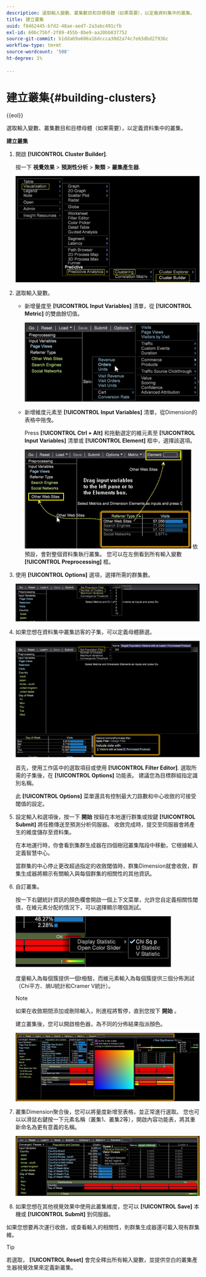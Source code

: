 ```yaml
---
description: 選取輸入變數、叢集數目和目標母體（如果需要），以定義資料集中的叢集。
title: 建立叢集
uuid: f8462445-b7d2-48ae-aed7-2a3abc491cfb
exl-id: 60bc75bf-2f89-455b-8be9-aa20bb837752
source-git-commit: b1dda69a606a16dccca30d2a74c7e63dbd27936c
workflow-type: tm+mt
source-wordcount: '508'
ht-degree: 1%

---
```


# 建立叢集{#building-clusters}

{{eol}}

選取輸入變數、叢集數目和目標母體（如果需要），以定義資料集中的叢集。

**建立叢集**

1. 開啟 **[!UICONTROL Cluster Builder]**.

   按一下 **視覺效果** > **預測性分析** > **聚類** > **叢集產生器**.

   ![](assets/cluster-builder-step1.png)

1. 選取輸入變數。

   * 新增量度至 **[!UICONTROL Input Variables]** 清單，從 **[!UICONTROL Metric]** 的雙曲餘切值。

      ![](assets/cluster_metric_select.png)

   * 新增維度元素至 **[!UICONTROL Input Variables]** 清單，從Dimension的表格中拖曳。

      Press **[!UICONTROL Ctrl + Alt]** 和拖動選定的維元素至 **[!UICONTROL Input Variables]** 清單或 **[!UICONTROL Element]** 框中，選擇該選項。

      ![](assets/cluster_dim_select.png)
   依預設，會對整個資料集執行叢集。 您可以在左側看到所有輸入變數 **[!UICONTROL Preprocessing]** 框。
1. 使用 **[!UICONTROL Options]** 選項，選擇所需的群集數。

   ![](assets/build_cluster_2.png)

1. 如果您想在資料集中叢集訪客的子集，可以定義母體篩選。

   ![](assets/build_cluster_3.png)

   首先，使用工作區中的選取項目或使用 **[!UICONTROL Filter Editor]**. 選取所需的子集後，在 **[!UICONTROL Options]** 功能表。 建議您為目標群組指定識別名稱。

   此 **[!UICONTROL Options]** 菜單還具有控制最大刀路數和中心收斂的可接受閾值的設定。

1. 設定輸入和選項後，按一下 **開始** 按鈕在本地運行群集或按鍵 **[!UICONTROL Submit]** 將任務傳送至預測分析伺服器。 收斂完成時，提交至伺服器會將產生的維度儲存至資料集。

   在本地運行時，你會看到集群生成器在四個樹冠叢集階段中移動，它根據輸入定義智慧中心。

   當群集的中心停止更改超過指定的收斂閾值時，群集Dimension就會收斂，群集生成器將顯示有關輸入與每個群集的相關性的其他資訊。

1. 自訂叢集。

   按一下右鍵統計資訊的顏色欄會開啟一個上下文菜單，允許您自定義相關性閾值，在維元素分配的情況下，可以選擇顯示哪個測試。

   ![](assets/build_cluster_7.png)

   度量輸入為每個簇提供一個t檢驗，而維元素輸入為每個簇提供三個分佈測試（Chi平方、熵U統計和Cramer V統計）。

   >[!NOTE]
   >
   >如果在收斂期間添加或刪除輸入，則進程將暫停，直到您按下 **開始** 。

   建立叢集後，您可以開啟檢色器，為不同的分佈結果指派顏色。

   ![](assets/build_cluster_5.png)

1. 叢集Dimension聚合後，您可以將量度新增至表格，並正常進行選取。 您也可以以滑鼠右鍵按一下元素名稱（叢集1、叢集2等），開啟內容功能表，將其重新命名為更有意義的名稱。

   ![](assets/build_cluster_6.png)

1. 如果您想在其他視覺效果中使用此叢集維度，您可以 **[!UICONTROL Save]** 本機或 **[!UICONTROL Submit]** 到伺服器。

如果您想要再次運行收斂，或查看輸入的相關性，則群集生成器還可載入現有群集維。

>[!TIP]
>
>若選取， **[!UICONTROL Reset]** 會完全釋出所有輸入變數，並提供空白的叢集產生器視覺效果來定義新叢集。
